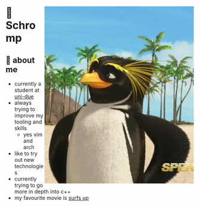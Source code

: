 <div>



<img align="right" width="400" alt="Shimarin" src="SurfsUp2WaveMania_901.jpg"/>
  
  <h1> 🐧 Schromp </h1>

  <h2> 🌊 about me </h2>

- currently a student at [uni-due](https://www.uni-due.de/)
- always trying to improve my tooling and skills
  - yes vim and arch
- like to try out new technologies
- currently trying to go more in depth into c++
- my favourite movie is [surfs up](https://www.imdb.com/title/tt0423294/)
  
  
<div align="right">
  </div>
  </div>
